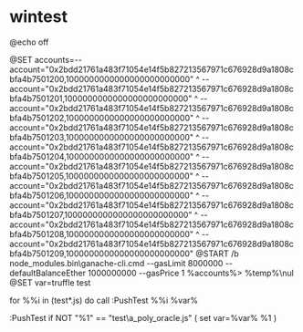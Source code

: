 # wintest

@echo off

@SET accounts=--account="0x2bdd21761a483f71054e14f5b827213567971c676928d9a1808cbfa4b7501200,1000000000000000000000000" ^ --account="0x2bdd21761a483f71054e14f5b827213567971c676928d9a1808cbfa4b7501201,1000000000000000000000000" ^ --account="0x2bdd21761a483f71054e14f5b827213567971c676928d9a1808cbfa4b7501202,1000000000000000000000000" ^ --account="0x2bdd21761a483f71054e14f5b827213567971c676928d9a1808cbfa4b7501203,1000000000000000000000000" ^ --account="0x2bdd21761a483f71054e14f5b827213567971c676928d9a1808cbfa4b7501204,1000000000000000000000000" ^ --account="0x2bdd21761a483f71054e14f5b827213567971c676928d9a1808cbfa4b7501205,1000000000000000000000000" ^ --account="0x2bdd21761a483f71054e14f5b827213567971c676928d9a1808cbfa4b7501206,1000000000000000000000000" ^ --account="0x2bdd21761a483f71054e14f5b827213567971c676928d9a1808cbfa4b7501207,1000000000000000000000000" ^ --account="0x2bdd21761a483f71054e14f5b827213567971c676928d9a1808cbfa4b7501208,1000000000000000000000000" ^ --account="0x2bdd21761a483f71054e14f5b827213567971c676928d9a1808cbfa4b7501209,1000000000000000000000000" @START /b node\_modules.bin\ganache-cli.cmd --gasLimit 8000000 --defaultBalanceEther 1000000000 --gasPrice 1 %accounts%&gt; %temp%\nul @SET var=truffle test

for %%i in \(test\*.js\) do call :PushTest %%i %var%

:PushTest if NOT "%1" == "test\a\_poly\_oracle.js" \( set var=%var% %1 \)

